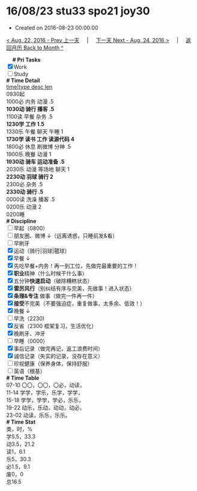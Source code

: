 # 16/08/23 stu33 spo21 joy30

- Created on 2016-08-23 00:00:00

[< Aug. 22, 2016 - Prev 上一天](_archived/lifelogs/2016/08/d22.md) &nbsp; &nbsp; | &nbsp; &nbsp; [下一天 Next - Aug. 24, 2016 >](_archived/lifelogs/2016/08/d24.md) &nbsp; &nbsp; |  &nbsp; &nbsp; [返回月历 Back to Month ^](_archived/lifelogs/2016/08/index.md)
<br/><div><b>     # Pri Tasks</b></div><div><input checked="true" type="checkbox"/>Work</div><div><input type="checkbox"/>Study</div><div><b># Time Detail</b></div><div><u>time|type desc len</u></div><div>0930起</div><div>1000必 内务 动漫 .5</div><div><b>1030动 骑行 播客 .5</b></div><div>1100读 早餐 杂务 .5</div><div><b>1230学 工作 1.5</b></div><div>1330乐 午餐 聊天 午睡 1</div><div><b>1730学 读书 工作 读源代码 4</b></div><div>1800必 休息 刷微博 分神 .5</div><div>1900乐 晚餐 动漫 1</div><div><b>1930动 骑车 运动准备 .5</b></div><div>2030乐 动漫 等场地 聊天 1</div><div><b>2230动 羽球 骑行 2</b></div><div>2300必 杂务 .5</div><div><b>2330动 骑行 .5</b></div><div>0000读 洗澡 播客 .5</div><div>0200乐 动漫 2</div><div>0200睡</div><div><b># Discipline</b></div><div><input type="checkbox"/>早起（0800）</div><div><input type="checkbox"/>朋友圈、微博 ↓（远离诱惑，只睡前发&amp;看）</div><div><input type="checkbox"/>早刷牙</div><div><input checked="true" type="checkbox"/>运动（骑行|羽球|毽球）</div><div><input checked="true" type="checkbox"/>早餐 ↓</div><div><input checked="true" type="checkbox"/>先吃早餐+内务！再一到工位，先做完最重要的工作！</div><div><input checked="true" type="checkbox"/><b>职业</b>精神（什么时候干什么事）</div><div><input checked="true" type="checkbox"/>五分钟<b>快速启动</b>（破除糟糕状态）</div><div><input checked="true" type="checkbox"/><b>雷厉风行</b>（别纠结有序与完美，先做事！进入状态）</div><div><input checked="true" type="checkbox"/><b>条理&amp;专注</b> 做事（做完一件再一件）</div><div><input checked="true" type="checkbox"/><b>接受</b>不完美（不要强迫症，重复做事，太多余、低效！）</div><div><input checked="true" type="checkbox"/>晚餐 ↓</div><div><input type="checkbox"/>早洗（2230)</div><div><input checked="true" type="checkbox"/>反省（2300 框架复习，生活优化）</div><div><input checked="true" type="checkbox"/>晚刷牙、冲牙</div><div><input type="checkbox"/>早睡（0000）</div><div><input checked="true" type="checkbox"/>事后记录（做完再记，返工浪费时间）</div><div><input checked="true" type="checkbox"/>诚信记录（失实的记录，没存在意义）</div><div><input type="checkbox"/>珍视健康（保养身体，保持舒服）</div><div><input type="checkbox"/>英语（根基）</div><div><b># Time Table</b></div><div>07-10 〇〇，〇〇，〇必，动读，</div><div>11-14 学学，学乐，乐学，学学，</div><div>15-18 学学，学学，学必，乐乐，</div><div>19-22 动乐，乐动，动动，动必，</div><div>23-02 动读，乐乐，乐乐。</div><div><b># Time Stat</b></div><div>类，时，%</div><div>学5.5，33.3</div><div>动3.5，21.2</div><div>读1，6.1</div><div>乐5，30.3</div><div>必1.5，9.1</div><div>废0，0</div><div>总16.5</div>
